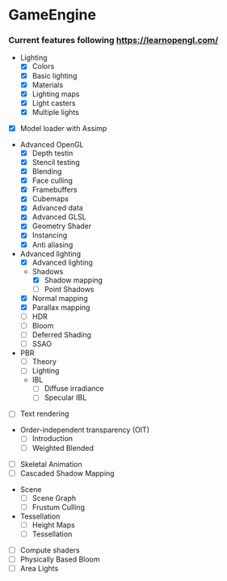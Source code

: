 ﻿# GameEngine

### Current features following https://learnopengl.com/
- Lighting
    + [X] Colors
    + [X] Basic lighting
    + [X] Materials
    + [X] Lighting maps
    + [X] Light casters
    + [X] Multiple lights
- [X] Model loader with Assimp
- Advanced OpenGL
    + [X] Depth testin
    + [X] Stencil testing
    + [X] Blending
    + [X] Face culling
    + [X] Framebuffers
    + [X] Cubemaps
    + [X] Advanced data
    + [X] Advanced GLSL
    + [X] Geometry Shader
    + [X] Instancing
    + [X] Anti aliasing
- Advanced lighting
    + [X] Advanced lighting
    + Shadows
        - [X] Shadow mapping
        - [ ] Point Shadows
    + [X] Normal mapping
    + [X] Parallax mapping
    + [ ] HDR
    + [ ] Bloom
    + [ ] Deferred Shading
    + [ ] SSAO
- PBR
    + [ ] Theory
    + [ ] Lighting
    + IBL
        + [ ] Diffuse irradiance
        + [ ] Specular IBL
- [ ] Text rendering
- Order-independent transparency (OIT)
    + [ ] Introduction
    + [ ] Weighted Blended
- [ ] Skeletal Animation
- [ ] Cascaded Shadow Mapping
- Scene
    + [ ] Scene Graph
    + [ ] Frustum Culling
- Tessellation
    + [ ] Height Maps
    + [ ] Tessellation
- [ ] Compute shaders
- [ ] Physically Based Bloom
- [ ] Area Lights